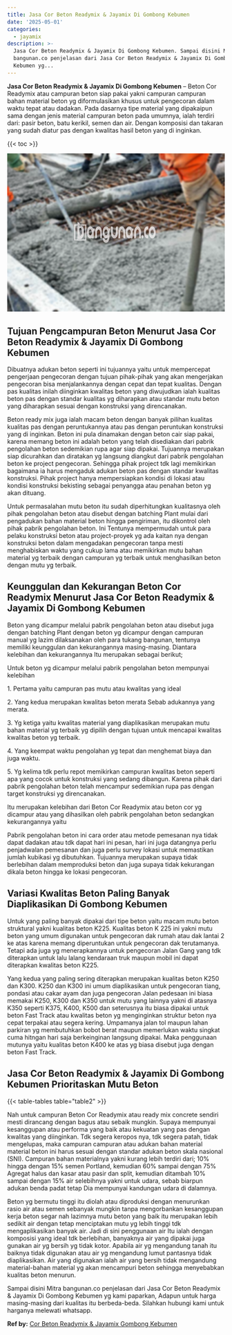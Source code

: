```yaml
---
title: Jasa Cor Beton Readymix & Jayamix Di Gombong Kebumen
date: '2025-05-01'
categories:
  - jayamix
description: >-
  Jasa Cor Beton Readymix & Jayamix Di Gombong Kebumen. Sampai disini Mitra
  bangunan.co penjelasan dari Jasa Cor Beton Readymix & Jayamix Di Gombong
  Kebumen yg...
---
```


**Jasa Cor Beton Readymix & Jayamix Di Gombong Kebumen** – Beton Cor Readymix atau campuran beton siap pakai yakni campuran campuran bahan material beton yg diformulasikan khusus untuk pengecoran dalam waktu tepat atau dadakan. Pada dasarnya tipe material yang dipakaipun sama dengan jenis material campuran beton pada umumnya, ialah terdiri dari: pasir beton, batu kerikil, semen dan air. Dengan komposisi dan takaran yang sudah diatur pas dengan kwalitas hasil beton yang di inginkan.

{{< toc >}}

![Jasa Cor Beton Readymix & Jayamix Di Gombong Kebumen](/images/jasa-cor-readymix-41.png)

## Tujuan Pengcampuran Beton Menurut Jasa Cor Beton Readymix & Jayamix Di Gombong Kebumen

Dibuatnya adukan beton seperti ini tujuannya yaitu untuk mempercepat pengerjaan pengecoran dengan tujuan pihak-pihak yang akan mengerjakan pengecoran bisa menjalankannya dengan cepat dan tepat kualitas. Dengan pas kualitas inilah diinginkan kwalitas beton yang diwujudkan ialah kualitas beton pas dengan standar kualitas yg diharapkan atau standar mutu beton yang diharapkan sesuai dengan konstruksi yang direncanakan.

Beton ready mix juga ialah macam beton dengan banyak pilihan kualitas kualitas pas dengan peruntukannya atau pas dengan peruntukan konstruksi yang di inginkan. Beton ini pula dinamakan dengan beton cair siap pakai, karena memang beton ini adalah beton yang telah disediakan dari pabrik pengolahan beton sedemikian rupa agar siap dipakai. Tujuannya merupakan siap dicurahkan dan diratakan yg langsung diangkut dari pabrik pengolahan beton ke project pengecoran. Sehingga pihak project tdk lagi memikirkan bagaimana ia harus mengaduk adukan beton pas dengan standar kwalitas konstruksi. Pihak project hanya mempersiapkan kondisi di lokasi atau kondisi konstruksi bekisting sebagai penyangga atau penahan beton yg akan dituang.

Untuk permasalahan mutu beton itu sudah diperhitungkan kualitasnya oleh pihak pengolahan beton atau disebut dengan batching Plant mulai dari pengadukan bahan material beton hingga pengiriman, itu dikontrol oleh pihak pabrik pengolahan beton. Ini Tentunya mempermudah untuk para pelaku konstruksi beton atau project-proyek yg ada kaitan nya dengan konstruksi beton dalam mengadakan pengecoran tanpa mesti menghabiskan waktu yang cukup lama atau memikirkan mutu bahan material yg terbaik dengan campuran yg terbaik untuk menghasilkan beton dengan mutu yg terbaik.

## Keunggulan dan Kekurangan Beton Cor Readymix Menurut Jasa Cor Beton Readymix & Jayamix Di Gombong Kebumen

Beton yang dicampur melalui pabrik pengolahan beton atau disebut juga dengan batching Plant dengan beton yg dicampur dengan campuran manual yg lazim dilaksanakan oleh para tukang bangunan, tentunya memiliki keunggulan dan kekurangannya masing-masing. Diantara kelebihan dan kekurangannya Itu merupakan sebagai berikut;

Untuk beton yg dicampur melalui pabrik pengolahan beton mempunyai kelebihan

1\. Pertama yaitu campuran pas mutu atau kwalitas yang ideal

2\. Yang kedua merupakan kwalitas beton merata Sebab adukannya yang merata.

3\. Yg ketiga yaitu kwalitas material yang diaplikasikan merupakan mutu bahan material yg terbaik yg dipilih dengan tujuan untuk mencapai kwalitas kwalitas beton yg terbaik.

4\. Yang keempat waktu pengolahan yg tepat dan menghemat biaya dan juga waktu.

5\. Yg kelima tdk perlu repot memikirkan campuran kwalitas beton seperti apa yang cocok untuk konstruksi yang sedang dibangun. Karena pihak dari pabrik pengolahan beton telah mencampur sedemikian rupa pas dengan target konstruksi yg direncanakan.

Itu merupakan kelebihan dari Beton Cor Readymix atau beton cor yg dicampur atau yang dihasilkan oleh pabrik pengolahan beton sedangkan kekurangannya yaitu

Pabrik pengolahan beton ini cara order atau metode pemesanan nya tidak dapat dadakan atau tdk dapat hari ini pesan, hari ini juga datangnya perlu penjadwalan pemesanan dan juga perlu survey lokasi untuk memastikan jumlah kubikasi yg dibutuhkan. Tujuannya merupakan supaya tidak berlebihan dalam memproduksi beton dan juga supaya tidak kekurangan dikala beton hingga ke lokasi pengecoran.

## Variasi Kwalitas Beton Paling Banyak Diaplikasikan Di Gombong Kebumen

Untuk yang paling banyak dipakai dari tipe beton yaitu macam mutu beton struktural yakni kualitas beton K225. Kualitas beton K 225 ini yakni mutu beton yang umum digunakan untuk pengecoran dak rumah atau dak lantai 2 ke atas karena memang diperuntukan untuk pengecoran dak terutamanya. Tetapi ada juga yg menerapkannya untuk pengecoran Jalan Gang yang tdk diterapkan untuk lalu lalang kendaraan truk maupun mobil ini dapat diterapkan kwalitas beton K225.

Yang kedua yang paling sering diterapkan merupakan kualitas beton K250 dan K300. K250 dan K300 ini umum diaplikasikan untuk pengecoran tiang, pondasi atau cakar ayam dan juga pengecoran Jalan pedesaan ini biasa memakai K250, K300 dan K350 untuk mutu yang lainnya yakni di atasnya K350 seperti K375, K400, K500 dan seterusnya itu biasa dipakai untuk beton Fast Track atau kwalitas beton yg menginginkan struktur beton nya cepat terpakai atau segera kering. Umpamanya jalan tol maupun lahan parkiran yg membutuhkan bobot berat maupun memerlukan waktu singkat cuma hitngan hari saja berkeinginan langsung dipakai. Maka penggunaan mutunya yaitu kualitas beton K400 ke atas yg biasa disebut juga dengan beton Fast Track.

## Jasa Cor Beton Readymix & Jayamix Di Gombong Kebumen Prioritaskan Mutu Beton

{{< table-tables table="table2" >}}

Nah untuk campuran Beton Cor Readymix atau ready mix concrete sendiri mesti dirancang dengan bagus atau sebaik mungkin. Supaya mempunyai kesanggupan atau performa yang baik atau kekuatan yang pas dengan kwalitas yang diinginkan. Tdk segera keropos nya, tdk segera patah, tidak mengelupas, maka campuran campuran atau adukan bahan material material beton ini harus sesuai dengan standar adukan beton skala nasional (SNI). Campuran bahan materialnya yakni kurang lebih terdiri dari; 10% hingga dengan 15% semen Portland, kemudian 60% sampai dengan 75% Agregat halus dan kasar atau pasir dan split, kemudian ditambah 10% sampai dengan 15% air selebihnya yakni untuk udara, sebab biarpun adukan benda padat tetap Dia mempunyai kandungan udara di dalamnya.

Beton yg bermutu tinggi itu diolah atau diproduksi dengan menurunkan rasio air atau semen sebanyak mungkin tanpa mengorbankan kesanggupan kerja beton segar nah lazimnya mutu beton yang baik itu merupakan lebih sedikit air dengan tetap menciptakan mutu yg lebih tinggi tdk mengaplikasikan banyak air. Jadi di sini penggunaan air Itu ialah dengan komposisi yang ideal tdk berlebihan, banyaknya air yang dipakai juga gunakan air yg bersih yg tidak kotor. Apabila air yg mengandung tanah itu baiknya tidak digunakan atau air yg mengandung lumut pantasnya tidak diaplikasikan. Air yang digunakan ialah air yang bersih tidak mengandung material-bahan material yg akan mencampuri beton sehingga menyebabkan kualitas beton menurun.

Sampai disini Mitra bangunan.co penjelasan dari Jasa Cor Beton Readymix & Jayamix Di Gombong Kebumen yg kami paparkan, Adapun untuk harga masing-masing dari kualitas itu berbeda-beda. Silahkan hubungi kami untuk harganya melewati whatsapp.

**Ref by:** [Cor Beton Readymix & Jayamix Gombong Kebumen](https://id.wikipedia.org/wiki/Cor)
